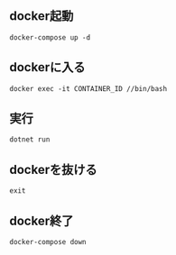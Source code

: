 ## docker起動
```
docker-compose up -d
```

## dockerに入る
```
docker exec -it CONTAINER_ID //bin/bash
```

## 実行
```
dotnet run
```

## dockerを抜ける
```
exit
```

## docker終了
```
docker-compose down
```